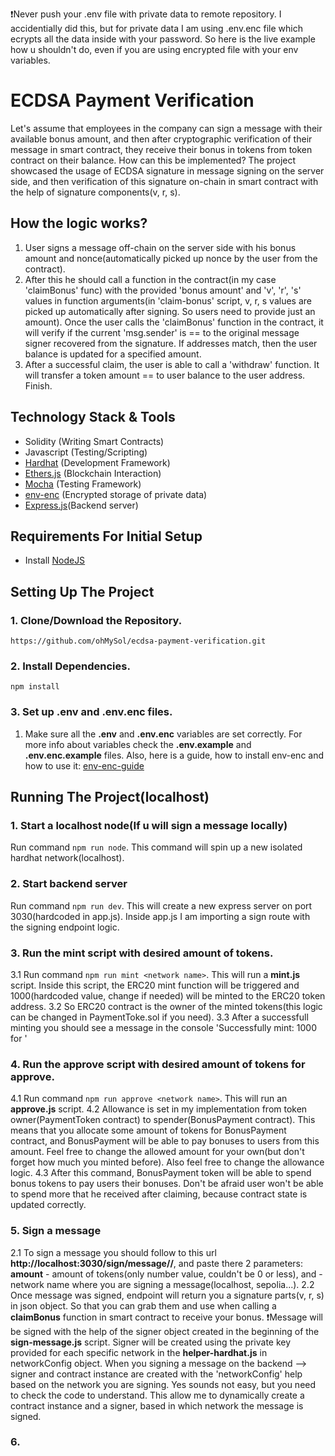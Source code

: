 ❗️Never push your .env file with private data to remote repository. I accidentially did this, but for private data I am using .env.enc file which ecrypts all the data inside with your password. So here is the 
live example how u shouldn't do, even if you are using encrypted file with your env variables.

# ECDSA Payment Verification
Let's assume that employees in the company can sign a message with their available bonus amount, and then after cryptographic verification of their message in smart contract, they receive their bonus in tokens from token contract on their balance. How can this be implemented?
The project showcased the usage of ECDSA signature in message signing on the server side, and then verification of this signature on-chain in smart contract with the help of signature components(v, r, s).

## How the logic works?
1. User signs a message off-chain on the server side with his bonus amount and nonce(automatically picked up nonce by the user from the contract).
2. After this he should call a function in the contract(in my case 'claimBonus' func) with the provided 'bonus amount' and 'v', 'r', 's' values in function arguments(in 'claim-bonus' script, v, r, s values are picked up automatically after signing. So users need to provide just an amount).
Once the user calls the 'claimBonus' function in the contract, it will verify if the current 'msg.sender' is == to the original message signer recovered from the signature. If addresses match, then the user balance is updated for a specified amount.
3. After a successful claim, the user is able to call a 'withdraw' function. It will transfer a token amount == to user balance to the user address. Finish.

## Technology Stack & Tools

- Solidity (Writing Smart Contracts)
- Javascript (Testing/Scripting)
- [Hardhat](https://hardhat.org/) (Development Framework)
- [Ethers.js](https://docs.ethers.io/v5/) (Blockchain Interaction)
- [Mocha](https://www.npmjs.com/package/mocha) (Testing Framework)
- [env-enc](https://github.com/smartcontractkit/env-enc) (Encrypted storage of private data)
- [Express.js](https://expressjs.com)(Backend server)

## Requirements For Initial Setup
- Install [NodeJS](https://nodejs.org/en/)

## Setting Up The Project
### 1. Clone/Download the Repository.
`https://github.com/ohMySol/ecdsa-payment-verification.git`

### 2. Install Dependencies.
`npm install`

### 3. Set up .env and .env.enc files.
1. Make sure all the **.env** and **.env.enc** variables are set correctly. For more info about variables check the **.env.example** and **.env.enc.example** files.
Also, here is a guide, how to install env-enc and how to use it: [env-enc-guide](https://github.com/smartcontractkit/env-enc)

## Running The Project(localhost)
### 1. Start a localhost node(If u will sign a message locally)
Run command `npm run node`. This command will spin up a new isolated hardhat network(localhost).

### 2. Start backend server
Run command `npm run dev`. This will create a new express server on port 3030(hardcoded in app.js).
Inside app.js I am importing a sign route with the signing endpoint logic.

### 3. Run the mint script with desired amount of tokens.
3.1 Run command `npm run mint <network name>`. This will run a **mint.js** script. Inside this script, the ERC20 mint function will be triggered and 1000(hardcoded value, change if needed) will be minted to the ERC20 token address. 
3.2 So ERC20 contract is the owner of the minted tokens(this logic can be changed in PaymentToke.sol if you need).
3.3 After a successfull minting you should see a message in the console 'Successfully mint: 1000 for <PaymentToken address>'

### 4. Run the approve script with desired amount of tokens for approve.
4.1 Run command `npm run approve <network name>`. This will run an **approve.js** script. 
4.2 Allowance is set in my implementation from token owner(PaymentToken contract) to spender(BonusPayment contract). This means that you allocate some amount of tokens for BonusPayment contract, and BonusPayment will be able to pay bonuses to users from this amount. Feel free to change the allowed amount for your own(but don't forget how much you minted before). Also feel free to change the allowance logic.
4.3 After this command, BonusPayment token will be able to spend bonus tokens to pay users their bonuses. Don't be afraid user won't be able to spend more that he received after claiming, because contract state is updated correctly.

### 5. Sign a message
2.1 To sign a message you should follow to this url **http://localhost:3030/sign/message/<amount>/<network>**,
and paste there 2 parameters: **amount** - amount of tokens(only number value, couldn't be 0 or less), and **<network>** - network name where you are signing a message(localhost, sepolia...).
2.2 Once message was signed, endpoint will return you a signature parts(v, r, s) in json object. So that you can grab them and use when calling a **claimBonus** function in smart contract to receive your bonus.
❗️Message will be signed with the help of the signer object created in the beginning of the **sign-message.js** script. Signer will be created using the private key provided for each specific network in the **helper-hardhat.js** in networkConfig object. 
When you signing a message on the backend --> signer and contract instance are created with the 'networkConfig' help based on the network you are signing. Yes sounds not easy, but you need to check the code to understand. This allow me to dynamically create a contract instance and a signer, based in which network the message is signed.

### 6.  

